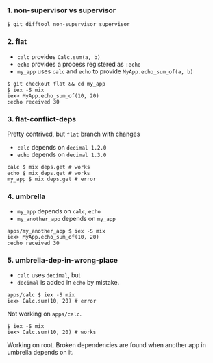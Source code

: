 ### 1. non-supervisor vs supervisor
```shell
$ git difftool non-supervisor supervisor
```

### 2. flat
* `calc` provides `Calc.sum(a, b)` 
* `echo` provides a process registered as `:echo`
* `my_app` uses `calc` and `echo` to provide `MyApp.echo_sum_of(a, b)`
```shell
$ git checkout flat && cd my_app
$ iex -S mix
iex> MyApp.echo_sum_of(10, 20)
:echo received 30
```

### 3. flat-conflict-deps
Pretty contrived, but `flat` branch with changes
* `calc` depends on `decimal 1.2.0`
* `echo` depends on `decimal 1.3.0`
```shell
calc $ mix deps.get # works
echo $ mix deps.get # works
my_app $ mix deps.get # error
```

### 4. umbrella
* `my_app` depends on `calc`, `echo`
* `my_another_app` depends on `my_app`
```shell
apps/my_another_app $ iex -S mix
iex> MyApp.echo_sum_of(10, 20)
:echo received 30
```

### 5. umbrella-dep-in-wrong-place
* `calc` uses `decimal`, but
* `decimal` is added in `echo` by mistake.

```shell
apps/calc $ iex -S mix
iex> Calc.sum(10, 20) # error
```
Not working on `apps/calc`.

``` shell
$ iex -S mix
iex> Calc.sum(10, 20) # works
```
Working on root. Broken dependencies are found when another app in umbrella depends on it.
